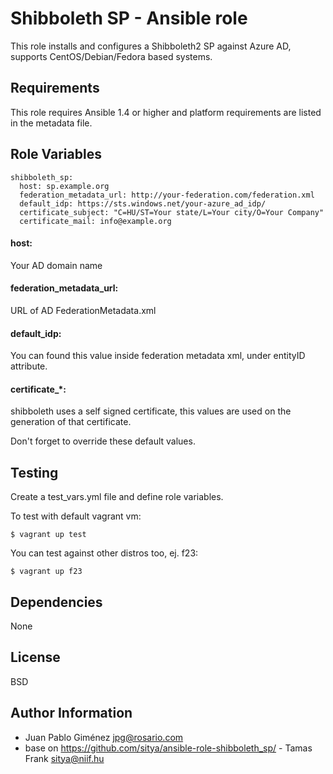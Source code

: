 Shibboleth SP - Ansible role
========

This role installs and configures a Shibboleth2 SP against Azure AD, supports CentOS/Debian/Fedora based systems.

Requirements
------------

This role requires Ansible 1.4 or higher and platform requirements are listed in the metadata file.

Role Variables
--------------

    shibboleth_sp:
      host: sp.example.org
      federation_metadata_url: http://your-federation.com/federation.xml
      default_idp: https://sts.windows.net/your-azure_ad_idp/
      certificate_subject: "C=HU/ST=Your state/L=Your city/O=Your Company"
      certificate_mail: info@example.org

#### host:
Your AD domain name

#### federation_metadata_url:
URL of AD FederationMetadata.xml

#### default_idp:
You can found this value inside federation metadata xml, under entityID attribute.

#### certificate_*:
shibboleth uses a self signed certificate, this values are used on the generation of that certificate.

Don't forget to override these default values.

Testing
-------

Create a test_vars.yml file and define role variables.

To test with default vagrant vm:

	$ vagrant up test

You can test against other distros too, ej. f23:

	$ vagrant up f23

Dependencies
------------

None

License
-------

BSD

Author Information
------------------

* Juan Pablo Giménez <jpg@rosario.com>
* base on https://github.com/sitya/ansible-role-shibboleth_sp/ - Tamas Frank <sitya@niif.hu>
